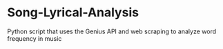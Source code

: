 # Song-Lyrical-Analysis
Python script that uses the Genius API and web scraping to analyze word frequency in music
